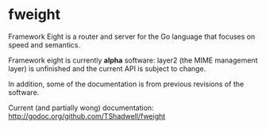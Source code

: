 fweight
=======

Framework Eight is a router and server for the Go language that focuses on speed and semantics.

Framework eight is currently __alpha__ software: layer2 (the MIME management layer) is unfinished and the current API is subject to change.

In addition, some of the documentation is from previous revisions of the software.

Current (and partially wong) documentation: http://godoc.org/github.com/TShadwell/fweight
